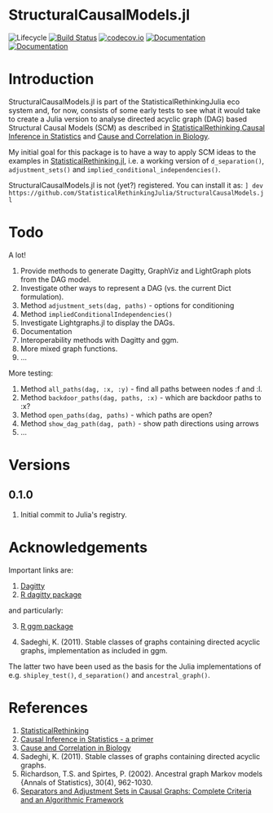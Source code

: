 # StructuralCausalModels.jl

![Lifecycle](https://img.shields.io/badge/lifecycle-experimental-orange.svg)<!--
![Lifecycle](https://img.shields.io/badge/lifecycle-maturing-blue.svg)
![Lifecycle](https://img.shields.io/badge/lifecycle-stable-green.svg)
![Lifecycle](https://img.shields.io/badge/lifecycle-retired-orange.svg)
![Lifecycle](https://img.shields.io/badge/lifecycle-archived-red.svg)
![Lifecycle](https://img.shields.io/badge/lifecycle-dormant-blue.svg) -->
[![Build Status](https://travis-ci.com/StatisticalRethinkingJulia/StructuralCausalModels.jl.svg?branch=master)](https://travis-ci.com/StatisticalRethinkingJulia/StructuralCausalModels.jl)
[![codecov.io](http://codecov.io/github/StatisticalRethinkingJulia/StructuralCausalModels.jl/coverage.svg?branch=master)](http://codecov.io/github/StatisticalRethinkingJulia/StructuralCausalModels.jl?branch=master)
[![Documentation](https://img.shields.io/badge/docs-stable-blue.svg)](https://StatisticalRethinkingJulia.github.io/StructuralCausalModels.jl/stable)
[![Documentation](https://img.shields.io/badge/docs-master-blue.svg)](https://StatisticalRethinkingJulia.github.io/StructuralCausalModels.jl/dev)

# Introduction

StructuralCausalModels.jl is part of the StatisticalRethinkingJulia eco system and, for now, consists of some early tests to see what it would take to create a Julia version to analyse directed acyclic graph (DAG) based Structural Causal Models (SCM) as described in [StatisticalRethinking](https://xcelab.net/rm/statistical-rethinking/),[Causal Inference in Statistics](http://bcs.wiley.com/he-bcs/Books?action=index&bcsId=10288&itemId=1119186846) and [Cause and Correlation in Biology](https://www.cambridge.org/core/books/cause-and-correlation-in-biology/247799189B31939D24BC0F61FD59E9BB#).

My initial goal for this package is to have a way to apply SCM ideas to the examples in [StatisticalRethinking.jl](https://github.com/StatisticalRethinkingJulia), i.e. a working version of `d_separation()`, `adjustment_sets()` and `implied_conditional_independencies()`.

StructuralCausalModels.jl is not (yet?) registered. You can install it as:
`] dev https://github.com/StatisticalRethinkingJulia/StructuralCausalModels.jl`

# Todo

A lot!

1. Provide methods to generate Dagitty, GraphViz and LightGraph plots from the DAG model.
2. Investigate other ways to represent a DAG (vs. the current Dict formulation).
3. Method `adjustment_sets(dag, paths)` - options for conditioning
4. Method `impliedConditionalIndependencies()`
5. Investigate Lightgraphs.jl to display the DAGs.
6. Documentation
7. Interoperability methods with Dagitty and ggm.
8. More mixed graph functions.
9. ...

More testing:

1. Method `all_paths(dag, :x, :y)` - find all paths between nodes :f and :l.
2. Method `backdoor_paths(dag, paths, :x)` - which are backdoor paths to :x?
3. Method `open_paths(dag, paths)` - which paths are open?
4. Method `show_dag_path(dag, path)` - show path directions using arrows
6. ...

# Versions

## 0.1.0

1. Initial commit to Julia's registry.


# Acknowledgements

Important links are:

1. [Dagitty](http://www.dagitty.net/)
2. [R dagitty package](https://cran.r-project.org/web/packages/dagitty/index.html)

and particularly:

3. [R ggm package](https://cran.r-project.org/web/packages/ggm/index.html)


4. Sadeghi, K. (2011). Stable classes of graphs containing directed acyclic
graphs, implementation as included in ggm.

The latter two have been used as the basis for the Julia implementations of e.g. `shipley_test()`, `d_separation()` and `ancestral_graph()`.

# References

1. [StatisticalRethinking](https://xcelab.net/rm/statistical-rethinking/)
2. [Causal Inference in Statistics - a primer](https://www.wiley.com/en-us/Causal+Inference+in+Statistics%3A+A+Primer-p-9781119186847)
3. [Cause and Correlation in Biology](https://www.cambridge.org/core/books/cause-and-correlation-in-biology/247799189B31939D24BC0F61FD59E9BB#)
4. Sadeghi, K. (2011). Stable classes of graphs containing directed acyclic
graphs.
5. Richardson, T.S. and Spirtes, P. (2002).  Ancestral graph Markov
models {Annals of Statistics}, 30(4), 962-1030.
6. [Separators and Adjustment Sets in Causal Graphs: Complete Criteria and an Algorithmic Framework](https://doi.org/10.1016/j.artint.2018.12.006)


